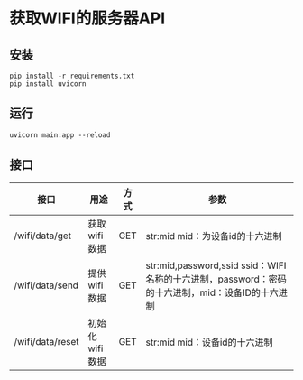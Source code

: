 # 获取WIFI的服务器API

## 安装
```
pip install -r requirements.txt
pip install uvicorn
```
## 运行
```
uvicorn main:app --reload
```

## 接口

| 接口     | 用途     | 方式     | 参数     |
| -------- | -------- | -------- |-------- |
| /wifi/data/get | 获取wifi数据 | GET | str:mid mid：为设备id的十六进制 |
| /wifi/data/send | 提供wifi数据 | GET | str:mid,password,ssid ssid：WIFI名称的十六进制，password：密码的十六进制，mid：设备ID的十六进制 |
| /wifi/data/reset | 初始化wifi数据 | GET | str:mid mid：设备id的十六进制 |
